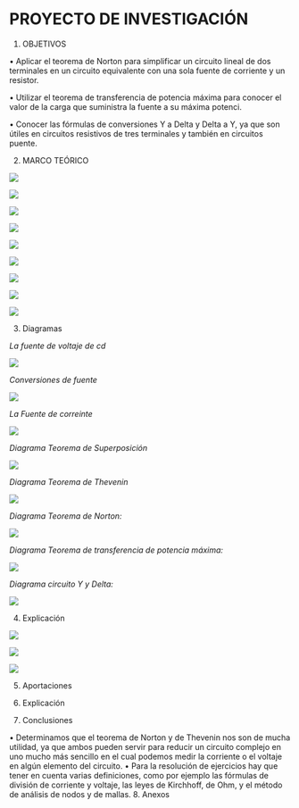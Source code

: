 #  PROYECTO DE INVESTIGACIÓN

1. OBJETIVOS


•	Aplicar el teorema de Norton para simplificar un circuito lineal de dos terminales en un circuito equivalente con una sola fuente de corriente y un resistor.

•	Utilizar el teorema de transferencia de potencia máxima para conocer el valor de la carga   que suministra la fuente a su máxima potenci.

•	Conocer las fórmulas de conversiones Y a Delta y Delta a Y, ya que son útiles en circuitos resistivos de tres terminales y también en circuitos puente.

2. MARCO TEÓRICO

![](img/marco%201.jpeg)

![](img/marco%202.jpeg)

![](img/marco%203.jpeg)

![](img/marco%204.jpg)

![](img/marco%205.jpg)

![](img/marco%205.1.jpg)

![](https://github.com/andressanttos/Producto_U1/blob/main/img/marco%206.png)

![](https://github.com/andressanttos/Producto_U1/blob/main/img/marco%207.png)

![](https://github.com/andressanttos/Producto_U1/blob/main/img/marco%208.png)

3. Diagramas

*La fuente de voltaje de cd*

![](img/diagrama%201.jpeg)

*Conversiones de fuente*

![](img/diagrama%202.jpeg)

*La Fuente de correinte*

![](img/diagrama%203.jpeg)

*Diagrama  Teorema de Superposición*

![](img/diagrama%204.png)

*Diagrama Teorema de Thevenin* 

![](img/diagrama%205.jpg)

*Diagrama  Teorema de Norton:*

![](https://github.com/andressanttos/Producto_U1/blob/main/img/diagrama%206.png)

*Diagrama Teorema de transferencia de potencia máxima:*

![](https://github.com/andressanttos/Producto_U1/blob/main/img/diagrama%207.png)

*Diagrama circuito  Y y Delta:*

![](https://github.com/andressanttos/Producto_U1/blob/main/img/diagrama%208.png)


4. Explicación

![](https://github.com/andressanttos/Proyecto-de-Investigacion-1/blob/main/img/1.0.jpg)

![](https://github.com/andressanttos/Proyecto-de-Investigacion-1/blob/main/img/2.0.jpg)

![](https://github.com/andressanttos/Proyecto-de-Investigacion-1/blob/main/img/3.0.jpg)


5. Aportaciones


6. Explicación

7. Conclusiones

•	Determinamos que el teorema de Norton y de Thevenin nos son de mucha utilidad, ya que ambos pueden servir para reducir un circuito complejo en uno mucho más sencillo en el cual podemos medir la corriente o el voltaje en algún elemento del circuito. 
•	Para la resolución de ejercicios hay que tener en cuenta varias definiciones, como por ejemplo las fórmulas de división de corriente y voltaje, las leyes de Kirchhoff, de Ohm, y el método de análisis de nodos y de mallas.
8. Anexos



